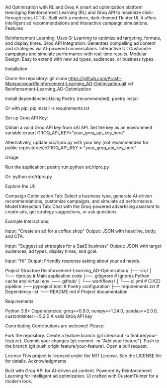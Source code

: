 Ad Optimization with RL and Groq
A smart ad optimization platform leveraging Reinforcement Learning (RL) and Groq API to maximize click-through rates (CTR). Built with a modern, dark-themed Tkinter UI, it offers intelligent ad recommendations and interactive campaign simulations.
Features

Reinforcement Learning: Uses Q-Learning to optimize ad targeting, formats, and display times.
Groq API Integration: Generates compelling ad content and strategies via AI-powered conversations.
Interactive UI: Customize campaigns and simulate performance with real-time results.
Modular Design: Easy to extend with new ad types, audiences, or business types.

Installation

Clone the repository:
git clone https://github.com/Arash-Mansourpour/Reinforcement-Learning_AD-Optimization.git
cd Reinforcement-Learning_AD-Optimization


Install dependencies:Using Poetry (recommended):
poetry install

Or with pip:
pip install -r requirements.txt


Set up Groq API Key:

Obtain a valid Groq API key from xAI API.
Set the key as an environment variable:export GROQ_API_KEY="your_groq_api_key_here"


Alternatively, update src/rlpro.py with your key (not recommended for public repositories):GROQ_API_KEY = "your_groq_api_key_here"





Usage

Run the application:
poetry run python src/rlpro.py

Or:
python src/rlpro.py


Explore the UI:

Campaign Optimization Tab: Select a business type, generate AI-driven recommendations, customize campaigns, and simulate ad performance.
Model Interaction Tab: Chat with the Groq-powered advertising assistant to create ads, get strategy suggestions, or ask questions.


Example Interactions:

Input: "Create an ad for a coffee shop"
Output: JSON with headline, body, and CTA.


Input: "Suggest ad strategies for a SaaS business"
Output: JSON with target audiences, ad types, display times, and goal.


Input: "Hi"
Output: Friendly response asking about your ad needs.





Project Structure
Reinforcement-Learning_AD-Optimization/
├── src/
│   └── rlpro.py           # Main application code
├── .gitignore             # Ignores Python cache and virtual env
├── .github/
│   └── workflows/
│       └── ci.yml         # CI/CD pipeline
├── pyproject.toml         # Poetry configuration
├── requirements.txt       # Dependency list
└── README.md              # Project documentation

Requirements

Python 3.8+
Dependencies: groq==0.9.0, numpy==1.24.0, pandas==2.0.0, customtkinter==5.2.0
A valid Groq API key

Contributing
Contributions are welcome! Please:

Fork the repository.
Create a feature branch (git checkout -b feature/your-feature).
Commit your changes (git commit -m "Add your feature").
Push to the branch (git push origin feature/your-feature).
Open a pull request.

License
This project is licensed under the MIT License. See the LICENSE file for details.
Acknowledgments

Built with Groq API for AI-driven ad content.
Powered by Reinforcement Learning for intelligent ad optimization.
UI crafted with CustomTkinter for a modern look.
